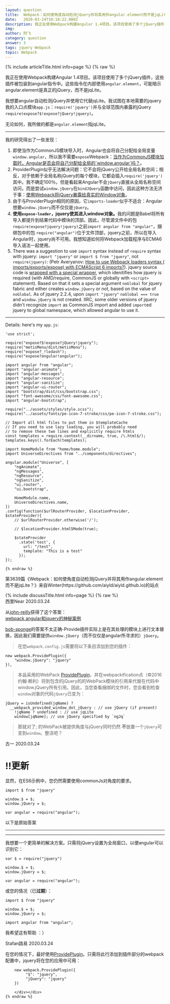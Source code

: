 ```yaml
---
layout: question
title:  Webpack：如何使角度自动检测jQuery并将其用作angular.element而不是jqLit​​e？
date:   2020-03-24T10:18:22.000Z
description: 我正在使用Webpack构建Angular 1.4项目。该项目使用了多个jQuery插件，这些插件被包装到angular指令中。这些指令在内部使用angu...
img: 
author: 阿飞
category: question
answer: 3
tags: jquery Webpack
topic: Webpack
---
```

<div class="article-root">
  <div class="article">
    {% include articleTitle.html info=page %}
    {% raw %}
    <div class="article-content"><p><font style="vertical-align: inherit;"><font style="vertical-align: inherit;">我正在使用Webpack构建Angular 1.4项目。</font><font style="vertical-align: inherit;">该项目使用了多个jQuery插件，这些插件被包装到angular指令中。</font><font style="vertical-align: inherit;">这些指令在内部使用</font></font><code>angular.element</code><font style="vertical-align: inherit;"><font style="vertical-align: inherit;">，可能暗示angular.element是真正的jQuery，而不是jqLit​​e。</font></font></p>

<p><font style="vertical-align: inherit;"><font style="vertical-align: inherit;">我想要angular自动检测jQuery并使用它代替jqLit​​e。</font><font style="vertical-align: inherit;">我试图在本地需要的jquery我的入口点模块</font></font><code>app.js</code><font style="vertical-align: inherit;"><font style="vertical-align: inherit;">：</font></font><code>require('jquery')</code><font style="vertical-align: inherit;"><font style="vertical-align: inherit;">并与全球范围内暴露的jQuery </font></font><code>require(expose?$!expose?jQuery!jquery)</code><font style="vertical-align: inherit;"><font style="vertical-align: inherit;">。</font></font></p>

<p><font style="vertical-align: inherit;"><font style="vertical-align: inherit;">无论如何，我所做的都是</font></font><code>angular.element</code><font style="vertical-align: inherit;"><font style="vertical-align: inherit;">指jqLit​​e。</font></font></p>

<hr>

<p><font style="vertical-align: inherit;"><font style="vertical-align: inherit;">我的研究得出了一些发现： </font></font></p>

<ol>
<li><font style="vertical-align: inherit;"><font style="vertical-align: inherit;">即使当作为CommonJS模块导入时，Angular也会将自己分配给全局变量</font></font><code>window.angular</code><font style="vertical-align: inherit;"><font style="vertical-align: inherit;">，所以我不需要</font></font><code>expose</code><font style="vertical-align: inherit;"><font style="vertical-align: inherit;">Webpack：</font></font><a href="https://stackoverflow.com/questions/36101119/does-angular-assign-itself-to-window-angular-globally-when-loaded-as-commonjs/36106899#36106899"><font style="vertical-align: inherit;"><font style="vertical-align: inherit;">当作为CommonJS模块加载时，Angular是否会将自己分配给全局的`window.angular`吗？</font></font></a><font style="vertical-align: inherit;"><font style="vertical-align: inherit;">。</font></font></li>
<li><font style="vertical-align: inherit;"><font style="vertical-align: inherit;">ProviderPlugin似乎无法解决问题：它不会将jQuery公开给全局名称空间；</font><font style="vertical-align: inherit;">相反，对于依赖于全局名称jQuery的每个模块，它都会插入</font></font><code>require('jquery')</code><font style="vertical-align: inherit;"><font style="vertical-align: inherit;">其中。</font><font style="vertical-align: inherit;">我不确定100％，但是看起来Angular不会</font></font><code>jQuery</code><font style="vertical-align: inherit;"><font style="vertical-align: inherit;">直接从全局名称空间</font><font style="vertical-align: inherit;">访问</font><font style="vertical-align: inherit;">，而是尝试</font></font><code>window.jQuery</code><font style="vertical-align: inherit;"><font style="vertical-align: inherit;">在</font></font><code>bindJQuery</code><font style="vertical-align: inherit;"><font style="vertical-align: inherit;">函数中</font><font style="vertical-align: inherit;">访问</font><font style="vertical-align: inherit;">，因此这种方法无济于事：</font></font><a href="https://stackoverflow.com/questions/29080148/expose-jquery-to-real-window-object-with-webpack"><font style="vertical-align: inherit;"><font style="vertical-align: inherit;">使用Webpack将jQuery暴露给真实的Window对象</font></font></a><font style="vertical-align: inherit;"><font style="vertical-align: inherit;">。</font></font></li>
<li><font style="vertical-align: inherit;"><font style="vertical-align: inherit;">由于与ProviderPlugin相同的原因，它</font></font><code>imports-loader</code><font style="vertical-align: inherit;"><font style="vertical-align: inherit;">似乎不适合：Angular想要</font></font><code>window.jQuery</code><font style="vertical-align: inherit;"><font style="vertical-align: inherit;">而不仅仅是</font></font><code>jQuery</code><font style="vertical-align: inherit;"><font style="vertical-align: inherit;">。</font></font></li>
<li><strong><font style="vertical-align: inherit;"><font style="vertical-align: inherit;">使用</font></font><code>expose-loader</code><font style="vertical-align: inherit;"><font style="vertical-align: inherit;">，jquery使其进入window对象。</font></font></strong><font style="vertical-align: inherit;"><font style="vertical-align: inherit;">我的问题是Babel将所有导入都提升到结果代码中模块的顶部。</font><font style="vertical-align: inherit;">因此，尽管</font><font style="vertical-align: inherit;">源文件中的包</font></font><code>require(expose?jquery!jquery)</code><font style="vertical-align: inherit;"><font style="vertical-align: inherit;">之前</font></font><code>import angular from "angular"</code><font style="vertical-align: inherit;"><font style="vertical-align: inherit;">，捆绑包中的包   </font></font><code>require("angular")</code><font style="vertical-align: inherit;"><font style="vertical-align: inherit;">位于文件顶部，jquery之前，所以在导入Angular时，jquery尚不可用。</font><font style="vertical-align: inherit;">我想知道如何将Webpack加载程序与ECMA6导入语法一起使用。</font></font></li>
<li>There was a suggestion to use <code>import</code> syntax instead of <code>require</code> syntax with jquery: <code>import "jquery"</code> or <code>import $ from "jquery"</code>, not <code>require(jquery)</code>: (Petr Averyanov: <a href="https://stackoverflow.com/questions/36150641/how-to-use-webpack-loaders-syntax-imports-exports-expose-with-ecmascript-6-im">How to use Webpack loaders syntax ( imports/exports/expose) with ECMAScript 6 imports?</a>). jquery source code is <a href="https://github.com/jquery/jquery/blob/master/src/wrapper.js#L41" rel="noreferrer">wrapped with a special wrapper</a>, which idenitifies how jquery is required (with AMD/require, CommonJS or globally with <code>&lt;script&gt;</code> statement). Based on that it sets a special argument <code>noGlobal</code> for jquery fabric and either creates <code>window.jQuery</code> or not, based on the value of <code>noGlobal</code>. As of jquery 2.2.4, upon <code>import "jquery"</code> <code>noGlobal === true</code> and <code>window.jQuery</code> is not created. IIRC, some older versions of jquery didn't recognize <code>import</code> as CommonJS import and added <code>import</code>ed jquery to global namespace, which allowed angular to use it.</li>
</ol>

<hr>

<p>Details: here's my <code>app.js</code>:</p>

<pre><code>'use strict';<font></font>
<font></font>
require("expose?$!expose?jQuery!jquery");<font></font>
require("metisMenu/dist/metisMenu");<font></font>
require("expose?_!lodash");<font></font>
require("expose?angular!angular");<font></font>
<font></font>
import angular from "angular";<font></font>
import "angular-animate";<font></font>
import "angular-messages";<font></font>
import "angular-resource";<font></font>
import "angular-sanitize";<font></font>
import "angular-ui-router";<font></font>
import "bootstrap/dist/css/bootstrap.css";<font></font>
import "font-awesome/css/font-awesome.css";<font></font>
import "angular-bootstrap";<font></font>
<font></font>
require("../assets/styles/style.scss");<font></font>
require("../assets/fonts/pe-icon-7-stroke/css/pe-icon-7-stroke.css");<font></font>
<font></font>
// Import all html files to put them in $templateCache<font></font>
// If you need to use lazy loading, you will probably need<font></font>
// to remove these two lines and explicitly require htmls<font></font>
const templates = require.context(__dirname, true, /\.html$/);<font></font>
templates.keys().forEach(templates);<font></font>
<font></font>
import HomeModule from "home/home.module";<font></font>
import UniverseDirectives from "../components/directives";<font></font>
<font></font>
angular.module("Universe", [<font></font>
    "ngAnimate",<font></font>
    "ngMessages",<font></font>
    "ngResource",<font></font>
    "ngSanitize",<font></font>
    "ui.router",<font></font>
    "ui.bootstrap",<font></font>
<font></font>
    HomeModule.name,<font></font>
    UniverseDirectives.name,<font></font>
])<font></font>
.config(function($urlRouterProvider, $locationProvider, $stateProvider){<font></font>
    // $urlRouterProvider.otherwise('/');<font></font>
<font></font>
    // $locationProvider.html5Mode(true);<font></font>
<font></font>
    $stateProvider<font></font>
      .state('test', {<font></font>
        url: "/test",<font></font>
        template: "This is a test"<font></font>
      });<font></font>
});<font></font>
</code></pre></div>
    {% endraw %}
  </div>
  <p class="winter_mark">第3639篇《Webpack：如何使角度自动检测jQuery并将其用作angular.element而不是jqLit​​e？》来自Winter(https://github.com/aiyld/aiyld.github.io)的站点</p>
  <div class="discuss-wrapper">
    {% include discussTitle.html info=page %}
    {% raw %}
    <div class="discuss-item">
        <div class="discuss-parent">
          <div class="discuss-meta">
            <span class="discuss-user">西里Near</span>
            <span class="discuss-time">2020.03.24</span>
          </div>
          <div class="discuss-comment"><p><font style="vertical-align: inherit;"><font style="vertical-align: inherit;">从</font></font><a href="https://stackoverflow.com/users/761388/john-reilly"><font style="vertical-align: inherit;"><font style="vertical-align: inherit;">john-reilly</font></font></a><font style="vertical-align: inherit;"><font style="vertical-align: inherit;">获得了这个答案</font><font style="vertical-align: inherit;">：</font></font><br>
<a href="http://blog.johnnyreilly.com/2016/05/the-mysterious-case-of-webpack-angular-and-jquery.html" rel="noreferrer"><font style="vertical-align: inherit;"><font style="vertical-align: inherit;">webpack angular和jquery的神秘案例</font></font></a></p>

<p><a href="https://stackoverflow.com/users/1554165/bob-sponge"><font style="vertical-align: inherit;"><font style="vertical-align: inherit;">bob-sponge</font></font></a><font style="vertical-align: inherit;"><font style="vertical-align: inherit;">的答案不太正确-Provide插件实际上是在其处理的模块上进行文本替换，因此我们需要提供</font></font><code>window.jQuery</code><font style="vertical-align: inherit;"><font style="vertical-align: inherit;">（而不仅仅是angular所寻求的）</font></font><code>jQuery</code><font style="vertical-align: inherit;"><font style="vertical-align: inherit;">。</font></font></p>

<blockquote>
  <p><font style="vertical-align: inherit;"><font style="vertical-align: inherit;">在您</font></font><code>webpack.config.js</code><font style="vertical-align: inherit;"><font style="vertical-align: inherit;">需要将以下条目添加到您的插件：</font></font></p>
</blockquote>

<pre><code>new webpack.ProvidePlugin({<font></font>
    "window.jQuery": "jquery"<font></font>
}),<font></font>
</code></pre>

<blockquote>
  <p><font style="vertical-align: inherit;"><font style="vertical-align: inherit;">本品采用的WebPack </font></font><a href="https://github.com/webpack/docs/wiki/list-of-plugins#provideplugin" rel="noreferrer"><font style="vertical-align: inherit;"><font style="vertical-align: inherit;">ProvidePlugin</font></font></a><font style="vertical-align: inherit;"><font style="vertical-align: inherit;">，并在webpackification点（©2016约翰·赖利）将到包含的jQuery的的WebPack模块的引用来代替在代码中window.jQuery所有引用。</font><font style="vertical-align: inherit;">因此，当您查看捆绑的文件时，您会看到检查</font></font><code>window</code><font style="vertical-align: inherit;"><font style="vertical-align: inherit;">对象</font><font style="vertical-align: inherit;">的代码</font></font><code>jQuery</code><font style="vertical-align: inherit;"><font style="vertical-align: inherit;">已变为：</font></font></p>
</blockquote>

<pre><code>jQuery = isUndefined(jqName) ?<font></font>
  __webpack_provided_window_dot_jQuery : // use jQuery (if present)<font></font>
    !jqName ? undefined : // use jqLite<font></font>
    window[jqName]; // use jQuery specified by `ngJq`<font></font>
</code></pre>

<blockquote>
  <p><font style="vertical-align: inherit;"><font style="vertical-align: inherit;">那就对了; </font><font style="vertical-align: inherit;">的WebPack被提供角度与jQuery同时仍然
   </font></font><strong><font style="vertical-align: inherit;"><font style="vertical-align: inherit;">不</font></font></strong><font style="vertical-align: inherit;"><font style="vertical-align: inherit;">放置一个</font></font><code>jQuery</code><font style="vertical-align: inherit;"><font style="vertical-align: inherit;">可变到</font></font><code>window</code><font style="vertical-align: inherit;"><font style="vertical-align: inherit;">。</font><font style="vertical-align: inherit;">整洁吧？</font></font></p>
</blockquote></div>
        </div></div><div class="discuss-item">
        <div class="discuss-parent">
          <div class="discuss-meta">
            <span class="discuss-user">古一</span>
            <span class="discuss-time">2020.03.24</span>
          </div>
          <div class="discuss-comment"><h1><font style="vertical-align: inherit;"><font style="vertical-align: inherit;">!!更新</font></font></h1>

<p><font style="vertical-align: inherit;"><font style="vertical-align: inherit;">显然，在ES6示例中，您仍然需要使用commonJs对角度的要求。</font></font></p>

<pre><code>import $ from "jquery"<font></font>
<font></font>
window.$ = $;<font></font>
window.jQuery = $;<font></font>
<font></font>
var angular = require("angular");<font></font>
</code></pre>

<p><font style="vertical-align: inherit;"><font style="vertical-align: inherit;">以下是原始答案</font></font></p>

<hr>

<hr>

<p><font style="vertical-align: inherit;"><font style="vertical-align: inherit;">我想要一个更简单的解决方案。</font><font style="vertical-align: inherit;">只需将jQuery设置为全局窗口，以便angular可以识别它：</font></font></p>

<pre><code>var $ = require("jquery")<font></font>
<font></font>
window.$ = $;<font></font>
window.jQuery = $;<font></font>
<font></font>
var angular = require("angular");<font></font>
</code></pre>

<p><font style="vertical-align: inherit;"><font style="vertical-align: inherit;">或您的情况（已</font></font><strong><font style="vertical-align: inherit;"><font style="vertical-align: inherit;">过期</font></font></strong><font style="vertical-align: inherit;"><font style="vertical-align: inherit;">）：</font></font></p>

<pre><code>import $ from "jquery"<font></font>
<font></font>
window.$ = $;<font></font>
window.jQuery = $;<font></font>
<font></font>
import angular from "angular";<font></font>
</code></pre>

<p><font style="vertical-align: inherit;"><font style="vertical-align: inherit;">我希望这有帮助 ：）</font></font></p></div>
        </div></div><div class="discuss-item">
        <div class="discuss-parent">
          <div class="discuss-meta">
            <span class="discuss-user">Stafan路易</span>
            <span class="discuss-time">2020.03.24</span>
          </div>
          <div class="discuss-comment"><p><font style="vertical-align: inherit;"><font style="vertical-align: inherit;">在您的情况下，最好使用</font></font><a href="http://webpack.github.io/docs/list-of-plugins.html#provideplugin" rel="nofollow"><font style="vertical-align: inherit;"><font style="vertical-align: inherit;">ProvidePlugin</font></font></a><font style="vertical-align: inherit;"><font style="vertical-align: inherit;">。</font><font style="vertical-align: inherit;">只需将此行添加到插件部分的webpack配置中，jquery将在您的应用中可用：</font></font></p>

<pre><code>    new webpack.ProvidePlugin({<font></font>
         "$": "jquery",<font></font>
         "jQuery": "jquery"<font></font>
    })<font></font>
</code></pre></div>
        </div></div>
    {% endraw %}
  </div>
<div>
